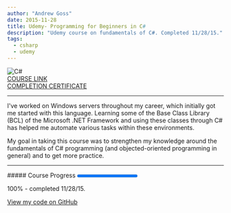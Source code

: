 ```yaml
---
author: "Andrew Goss"
date: 2015-11-28
title: Udemy- Programming for Beginners in C#
description: "Udemy course on fundamentals of C#. Completed 11/28/15."
tags:
  - csharp
  - udemy
---
```

![C#](/img/post/csharp.png "C#")<br>
<a href="https://www.udemy.com/programming-for-complete-beginners-in-csharp/" target="_blank">COURSE LINK</a><br>
<a href="/certs/Udemy%20-%20CSharp%20for%20Beginners%20Completion%20Certificate%20(UC-TT5IFIPW).pdf" target="_blank">COMPLETION CERTIFICATE</a>
<hr>
I've worked on Windows servers throughout my career, which initially got me started with this language. Learning some of the Base Class Library (BCL) of the Microsoft .NET Framework and using these classes through C# has helped me automate various tasks within these environments.

My goal in taking this course was to strengthen my knowledge around the fundamentals of C# programming (and objected-oriented programming in general) and to get more practice.
<hr>
##### Course Progress
<progress max="1.0" value="1.0"></progress>

100% - completed 11/28/15.

<a href="https://github.com/andrewrgoss/udemy-beginning-csharp" class="btn" target="_blank">View my code on GitHub</a>